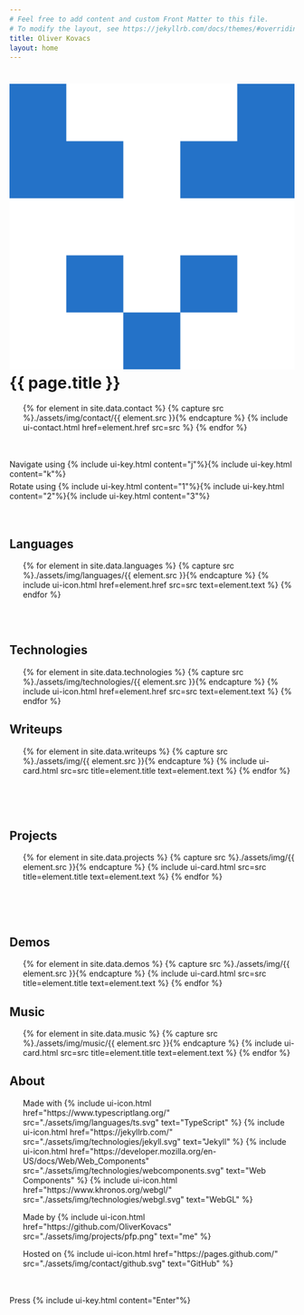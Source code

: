 ```yaml
---
# Feel free to add content and custom Front Matter to this file.
# To modify the layout, see https://jekyllrb.com/docs/themes/#overriding-theme-defaults
title: Oliver Kovacs
layout: home
---
```


<div class="page">
    <h1 class="primary">
        <img alt="" id="pfp" src="assets/img/projects/pfp.png">
        {{ page.title }}
    </h1>
    <ul id="contact-list">
        {% for element in site.data.contact %}
            {% capture src %}./assets/img/contact/{{ element.src }}{% endcapture %}
            {% include ui-contact.html href=element.href src=src %}
        {% endfor %}
    </ul>
    <br>
    <br>
    Navigate using {% include ui-key.html content="j"%}{% include ui-key.html content="k"%}
    <br>
    <div style="height: 5px"></div>
    Rotate using {% include ui-key.html content="1"%}{% include ui-key.html content="2"%}{% include ui-key.html content="3"%}
    <br>
    <br>
    <br>
    <h2 class="primary">Languages</h2>
    <ul id="language-list">
        {% for element in site.data.languages %}
            {% capture src %}./assets/img/languages/{{ element.src }}{% endcapture %}
            {% include ui-icon.html href=element.href src=src text=element.text %}
        {% endfor %}
    </ul>
    <br>
    <br>
    <h2 class="primary">Technologies</h2>
    <ul id="technology-list">
        {% for element in site.data.technologies %}
            {% capture src %}./assets/img/technologies/{{ element.src }}{% endcapture %}
            {% include ui-icon.html href=element.href src=src text=element.text %}
        {% endfor %}
    </ul>
</div>

<div class="page">
    <h2 class="primary">Writeups</h2>
    <ul id="music-list">
        {% for element in site.data.writeups %}
            {% capture src %}./assets/img/{{ element.src }}{% endcapture %}
            {% include ui-card.html src=src title=element.title text=element.text %}
        {% endfor %}
    </ul>
    <br>
    <br>
    <br>
    <h2 class="primary">Projects</h2>
    <ul id="project-list">
        {% for element in site.data.projects %}
            {% capture src %}./assets/img/{{ element.src }}{% endcapture %}
            {% include ui-card.html src=src title=element.title text=element.text %}
        {% endfor %}
    </ul>
    <br>
    <br>
    <br>
    <h2 class="primary">Demos</h2>
    <ul id="demo-list">
        {% for element in site.data.demos %}
            {% capture src %}./assets/img/{{ element.src }}{% endcapture %}
            {% include ui-card.html src=src title=element.title text=element.text %}
        {% endfor %}
    </ul>
</div>

<div class="page">
    <h2 class="primary">Music</h2>
    <ul id="music-list">
        {% for element in site.data.music %}
            {% capture src %}./assets/img/music/{{ element.src }}{% endcapture %}
            {% include ui-card.html src=src title=element.title text=element.text %}
        {% endfor %}
    </ul>
</div>

<div class="page">
    <h2 class="primary">About</h2>
    <ul id="about">
        Made with 
        {% include ui-icon.html href="https://www.typescriptlang.org/" src="./assets/img/languages/ts.svg" text="TypeScript" %}
        {% include ui-icon.html href="https://jekyllrb.com/" src="./assets/img/technologies/jekyll.svg" text="Jekyll" %}
        {% include ui-icon.html href="https://developer.mozilla.org/en-US/docs/Web/Web_Components" src="./assets/img/technologies/webcomponents.svg" text="Web Components" %}
        {% include ui-icon.html href="https://www.khronos.org/webgl/" src="./assets/img/technologies/webgl.svg" text="WebGL" %}
    </ul>
    <ul id="about">
        Made by 
        {% include ui-icon.html href="https://github.com/OliverKovacs" src="./assets/img/projects/pfp.png" text="me" %}
    </ul>
    <ul id="about">
        Hosted on 
        {% include ui-icon.html href="https://pages.github.com/" src="./assets/img/contact/github.svg" text="GitHub" %}
    </ul>
    <br>
    <br>
    Press {% include ui-key.html content="Enter"%}
</div>
